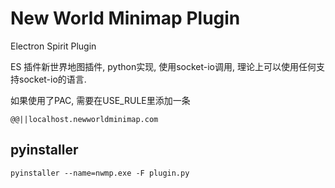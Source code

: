 # New World Minimap Plugin
Electron Spirit Plugin

ES 插件新世界地图插件, python实现, 使用socket-io调用, 理论上可以使用任何支持socket-io的语言.

如果使用了PAC, 需要在USE_RULE里添加一条

`@@||localhost.newworldminimap.com`

## pyinstaller

`pyinstaller --name=nwmp.exe -F plugin.py`